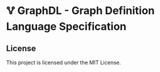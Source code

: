 # 🜉 GraphDL - Graph Definition Language Specification


## License

This project is licensed under the MIT License.
